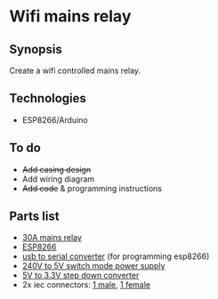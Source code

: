 Wifi mains relay
=============================

## Synopsis

Create a wifi controlled mains relay.

## Technologies

- ESP8266/Arduino

## To do

- ~~Add casing design~~
- Add wiring diagram
- ~~Add code~~ & programming instructions

## Parts list

 - [30A mains relay](http://www.ebay.co.uk/itm/261901066774?_trksid=p2057872.m2749.l2649&ssPageName=STRK%3AMEBIDX%3AIT)
 - [ESP8266](http://www.ebay.co.uk/itm/271940105837?_trksid=p2057872.m2749.l2649&ssPageName=STRK%3AMEBIDX%3AIT)
 - [usb to serial converter](http://www.ebay.co.uk/itm/221552218333?ru=http%3A%2F%2Fwww.ebay.co.uk%2Fsch%2Fi.html%3F_from%3DR40%26_sacat%3D0%26_nkw%3D221552218333%26_rdc%3D1) (for programming esp8266)
 - [240V to 5V switch mode power supply](http://www.ebay.co.uk/itm/321904198315?_trksid=p2057872.m2749.l2649&ssPageName=STRK%3AMEBIDX%3AIT)
 - [5V to 3.3V step down converter](http://www.ebay.co.uk/itm/DC-DC-Converter-Step-Down-Voltage-Module-4-5-7V-5V-6v-to-3-3V-buck-Power-Supply-/221551523628?hash=item33957ff72c:g:sYkAAOSwRLZUGVl7)
 - 2x iec connectors: [1 male](http://www.ebay.co.uk/itm/IEC-320-C14-Male-Plug-Power-Inlet-Panel-Socket-Black-AC-250V-10A/291507574936?_trksid=p2047675.c100005.m1851&_trkparms=aid%3D222007%26algo%3DSIC.MBE%26ao%3D1%26asc%3D20140122125356%26meid%3D4938b32d565e4a83a06b85fb77a76a41%26pid%3D100005%26rk%3D1%26rkt%3D6%26sd%3D291269620742), [1 female](http://www.ebay.co.uk/itm/160656713912?_trksid=p2055119.m1438.l2649&ssPageName=STRK%3AMEBIDX%3AIT)
